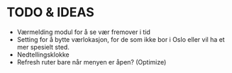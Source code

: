 # TODO & IDEAS

* Værmelding modul for å se vær fremover i tid
* Setting for å bytte værlokasjon, for de som ikke bor i Oslo eller vil ha et mer spesielt sted.
* Nedtellingsklokke
* Refresh ruter bare når menyen er åpen? (Optimize)
